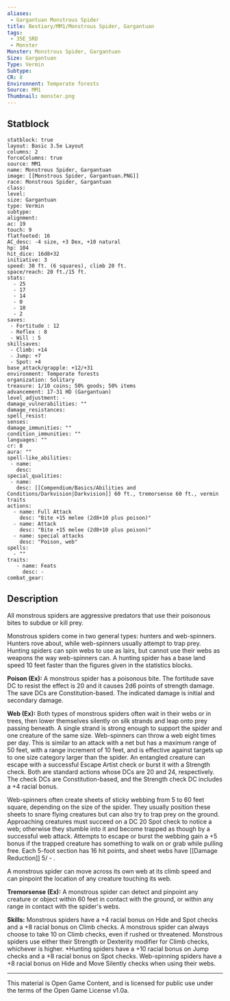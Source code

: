 ```yaml
---
aliases:
 - Gargantuan Monstrous Spider
title: Bestiary/MM1/Monstrous Spider, Gargantuan
tags: 
 - 35E_SRD
 - Monster
Monster: Monstrous Spider, Gargantuan
Size: Gargantuan
Type: Vermin
Subtype: 
CR: 8
Environnent: Temperate forests
Source: MM1
Thumbnail: monster.png
---
```


## Statblock

```statblock
statblock: true
layout: Basic 3.5e Layout
columns: 2
forceColumns: true
source: MM1 
name: Monstrous Spider, Gargantuan
image: [[Monstrous Spider, Gargantuan.PNG]]
race: Monstrous Spider, Gargantuan
class: 
level: 
size: Gargantuan
type: Vermin
subtype: 
alignment: 
ac: 19
touch: 9
flatfooted: 16
AC_desc: -4 size, +3 Dex, +10 natural
hp: 104
hit_dice: 16d8+32
initiative: 3
speed: 30 ft. (6 squares), climb 20 ft.
space/reach: 20 ft./15 ft.
stats:
  - 25
  - 17
  - 14
  - 0
  - 10
  - 2
saves:
 - Fortitude : 12
 - Reflex : 8
 - Will : 5
skillsaves:
 - Climb: +14
 - Jump: +7
 - Spot: +4
base_attack/grapple: +12/+31
environment: Temperate forests
organization: Solitary
treasure: 1/10 coins; 50% goods; 50% items
advancement: 17-31 HD (Gargantuan)
level_adjustment: -
damage_vulnerabilities: ""
damage_resistances: 
spell_resist: 
senses: 
damage_immunities: ""
condition_immunities: ""
languages: ""
cr: 8
aura: ""
spell-like_abilities:
 - name: 
   desc: 
special_qualities:
 - name:
   desc: [[Compendium/Basics/Abilities and Conditions/Darkvision|Darkvision]] 60 ft., tremorsense 60 ft., vermin traits
actions:
  - name: Full Attack
    desc: "Bite +15 melee (2d8+10 plus poison)"
  - name: Attack
    desc: "Bite +15 melee (2d8+10 plus poison)"
  - name: special attacks
    desc: "Poison, web"
spells:
  - ""
traits:
   - name: Feats
     desc: -
combat_gear:  
```

## Description



All monstrous spiders are aggressive predators that use their poisonous bites to subdue or kill prey.

Monstrous spiders come in two general types: hunters and web-spinners. Hunters rove about, while web-spinners usually attempt to trap prey. Hunting spiders can spin webs to use as lairs, but cannot use their webs as weapons the way web-spinners can. A hunting spider has a base land speed 10 feet faster than the figures given in the statistics blocks.


**Poison (Ex):** A monstrous spider has a poisonous bite. The fortitude save DC to resist the effect is 20 and it causes 2d6 points of strength damage. The save DCs are Constitution-based. The indicated damage is initial and secondary damage.


**Web (Ex):** Both types of monstrous spiders often wait in their webs or in trees, then lower themselves silently on silk strands and leap onto prey passing beneath. A single strand is strong enough to support the spider and one creature of the same size. Web-spinners can throw a web eight times per day. This is similar to an attack with a net but has a maximum range of 50 feet, with a range increment of 10 feet, and is effective against targets up to one size category larger than the spider. An entangled creature can escape with a successful Escape Artist check or burst it with a Strength check. Both are standard actions whose DCs are 20 and 24, respectively. The check DCs are Constitution-based, and the Strength check DC includes a +4 racial bonus.

Web-spinners often create sheets of sticky webbing from 5 to 60 feet square, depending on the size of the spider. They usually position these sheets to snare flying creatures but can also try to trap prey on the ground. Approaching creatures must succeed on a DC 20 Spot check to notice a web; otherwise they stumble into it and become trapped as though by a successful web attack. Attempts to escape or burst the webbing gain a +5 bonus if the trapped creature has something to walk on or grab while pulling free. Each 5-foot section has 16 hit points, and sheet webs have [[Damage Reduction]] 5/ - .

A monstrous spider can move across its own web at its climb speed and can pinpoint the location of any creature touching its web.


**Tremorsense (Ex):** A monstrous spider can detect and pinpoint any creature or object within 60 feet in contact with the ground, or within any range in contact with the spider's webs.


**Skills:** Monstrous spiders have a +4 racial bonus on Hide and Spot checks and a +8 racial bonus on Climb checks. A monstrous spider can always choose to take 10 on Climb checks, even if rushed or threatened. Monstrous spiders use either their Strength or Dexterity modifier for Climb checks, whichever is higher. *Hunting spiders have a +10 racial bonus on Jump checks and a +8 racial bonus on Spot checks. Web-spinning spiders have a +8 racial bonus on Hide and Move Silently checks when using their webs.

---

This material is Open Game Content, and is licensed for public use under the terms of the Open Game License v1.0a.
